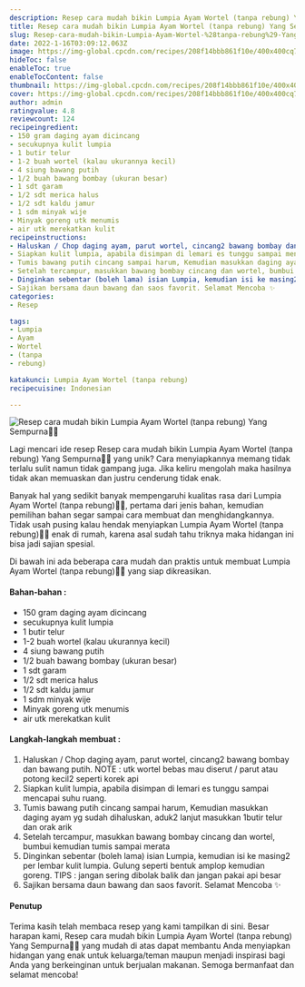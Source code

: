 ```yaml
---
description: Resep cara mudah bikin Lumpia Ayam Wortel (tanpa rebung) Yang Sempurna"
title: Resep cara mudah bikin Lumpia Ayam Wortel (tanpa rebung) Yang Sempurna
slug: Resep-cara-mudah-bikin-Lumpia-Ayam-Wortel-%28tanpa-rebung%29-Yang-Sempurna
date: 2022-1-16T03:09:12.063Z
image: https://img-global.cpcdn.com/recipes/208f14bbb861f10e/400x400cq70/photo.jpg
hideToc: false
enableToc: true
enableTocContent: false
thumbnail: https://img-global.cpcdn.com/recipes/208f14bbb861f10e/400x400cq70/photo.jpg
cover: https://img-global.cpcdn.com/recipes/208f14bbb861f10e/400x400cq70/photo.jpg
author: admin
ratingvalue: 4.8
reviewcount: 124
recipeingredient:
- 150 gram daging ayam dicincang
- secukupnya kulit lumpia
- 1 butir telur
- 1-2 buah wortel (kalau ukurannya kecil)
- 4 siung bawang putih
- 1/2 buah bawang bombay (ukuran besar)
- 1 sdt garam
- 1/2 sdt merica halus
- 1/2 sdt kaldu jamur
- 1 sdm minyak wije
- Minyak goreng utk menumis
- air utk merekatkan kulit
recipeinstructions:
- Haluskan / Chop daging ayam, parut wortel, cincang2 bawang bombay dan bawang putih. NOTE : utk wortel bebas mau diserut / parut atau potong kecil2 seperti korek api
- Siapkan kulit lumpia, apabila disimpan di lemari es tunggu sampai mencapai suhu ruang.
- Tumis bawang putih cincang sampai harum, Kemudian masukkan daging ayam yg sudah dihaluskan, aduk2 lanjut masukkan 1butir telur dan orak arik
- Setelah tercampur, masukkan bawang bombay cincang dan wortel, bumbui kemudian tumis sampai merata
- Dinginkan sebentar (boleh lama) isian Lumpia, kemudian isi ke masing2 per lembar kulit lumpia. Gulung seperti bentuk amplop kemudian goreng. TIPS : jangan sering dibolak balik dan jangan pakai api besar
- Sajikan bersama daun bawang dan saos favorit. Selamat Mencoba ✨
categories:
- Resep

tags:
- Lumpia
- Ayam
- Wortel
- (tanpa
- rebung)

katakunci: Lumpia Ayam Wortel (tanpa rebung)
recipecuisine: Indonesian

---
```


![Resep cara mudah bikin Lumpia Ayam Wortel (tanpa rebung) Yang Sempurna👩‍🍳](https://img-global.cpcdn.com/recipes/208f14bbb861f10e/400x400cq70/photo.jpg)

Lagi mencari ide resep Resep cara mudah bikin Lumpia Ayam Wortel (tanpa rebung) Yang Sempurna👩‍🍳 yang unik? Cara menyiapkannya memang tidak terlalu sulit namun tidak gampang juga. Jika keliru mengolah maka hasilnya tidak akan memuaskan dan justru cenderung tidak enak.

Banyak hal yang sedikit banyak mempengaruhi kualitas rasa dari Lumpia Ayam Wortel (tanpa rebung)👩‍🍳, pertama dari jenis bahan, kemudian pemilihan bahan segar sampai cara membuat dan menghidangkannya. Tidak usah pusing kalau hendak menyiapkan Lumpia Ayam Wortel (tanpa rebung)👩‍🍳 enak di rumah, karena asal sudah tahu triknya maka hidangan ini bisa jadi sajian spesial.

Di bawah ini ada beberapa cara mudah dan praktis untuk membuat Lumpia Ayam Wortel (tanpa rebung)👩‍🍳 yang siap dikreasikan.

<!--inarticleads1-->

#### Bahan-bahan :

- 150 gram daging ayam dicincang
- secukupnya kulit lumpia
- 1 butir telur
- 1-2 buah wortel (kalau ukurannya kecil)
- 4 siung bawang putih
- 1/2 buah bawang bombay (ukuran besar)
- 1 sdt garam
- 1/2 sdt merica halus
- 1/2 sdt kaldu jamur
- 1 sdm minyak wije
- Minyak goreng utk menumis
- air utk merekatkan kulit

<!--inarticleads2-->

#### Langkah-langkah membuat :

1. Haluskan / Chop daging ayam, parut wortel, cincang2 bawang bombay dan bawang putih. NOTE : utk wortel bebas mau diserut / parut atau potong kecil2 seperti korek api
1. Siapkan kulit lumpia, apabila disimpan di lemari es tunggu sampai mencapai suhu ruang.
1. Tumis bawang putih cincang sampai harum, Kemudian masukkan daging ayam yg sudah dihaluskan, aduk2 lanjut masukkan 1butir telur dan orak arik
1. Setelah tercampur, masukkan bawang bombay cincang dan wortel, bumbui kemudian tumis sampai merata
1. Dinginkan sebentar (boleh lama) isian Lumpia, kemudian isi ke masing2 per lembar kulit lumpia. Gulung seperti bentuk amplop kemudian goreng. TIPS : jangan sering dibolak balik dan jangan pakai api besar
1. Sajikan bersama daun bawang dan saos favorit. Selamat Mencoba ✨

#### Penutup

Terima kasih telah membaca resep yang kami tampilkan di sini. Besar harapan kami, Resep cara mudah bikin Lumpia Ayam Wortel (tanpa rebung) Yang Sempurna👩‍🍳 yang mudah di atas dapat membantu Anda menyiapkan hidangan yang enak untuk keluarga/teman maupun menjadi inspirasi bagi Anda yang berkeinginan untuk berjualan makanan. Semoga bermanfaat dan selamat mencoba!